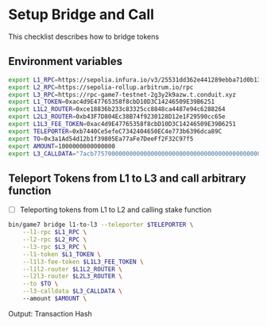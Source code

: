 # Setup Bridge and Call

This checklist describes how to bridge tokens

## Environment variables

```bash
export L1_RPC=https://sepolia.infura.io/v3/25531dd362e441289ebba71d0b134a6a
export L2_RPC=https://sepolia-rollup.arbitrum.io/rpc
export L3_RPC=https://rpc-game7-testnet-2g3y2k9azw.t.conduit.xyz
export L1_TOKEN=0xac4d9E47765358f8cbD10D3C14246509E39B6251
export L1L2_ROUTER=0xce18836b233c83325cc8848ca4487e94c6288264
export L2L3_ROUTER=0xb43F7D804Ec38B74f9230128D12e1F29590cc65e
export L1L3_FEE_TOKEN=0xac4d9E47765358f8cbD10D3C14246509E39B6251
export TELEPORTER=0xb7440Ce5efeC7342404650EC4e773b6396dca89C
export TO=0x3a1Ad54d12b1f39805Ea77aFe7DeeFf2F32C97f5
export AMOUNT=1000000000000000
export L3_CALLDATA="7acb77570000000000000000000000000000000000000000000000000de0b227802ab0000000000000000000000000009ed191db1829371f116deb9748c26b49467a592a" ## abi.encodePacked("stake(uint256,address)", 1000000000000000, 0x9ed191DB1829371F116Deb9748c26B49467a592A)
```

## Teleport Tokens from L1 to L3 and call arbitrary function

- [ ] Teleporting tokens from L1 to L2 and calling stake function

```bash
bin/game7 bridge l1-to-l3 --teleporter $TELEPORTER \
    --l1-rpc $L1_RPC \
    --l2-rpc $L2_RPC \
    --l3-rpc $L3_RPC \
    --l1-token $L1_TOKEN \
    --l1l3-fee-token $L1L3_FEE_TOKEN \
    --l1l2-router $L1L2_ROUTER \
    --l2l3-router $L2L3_ROUTER \
    --to $TO \
    --l3-calldata $L3_CALLDATA \ 
    --amount $AMOUNT \
```

Output: Transaction Hash